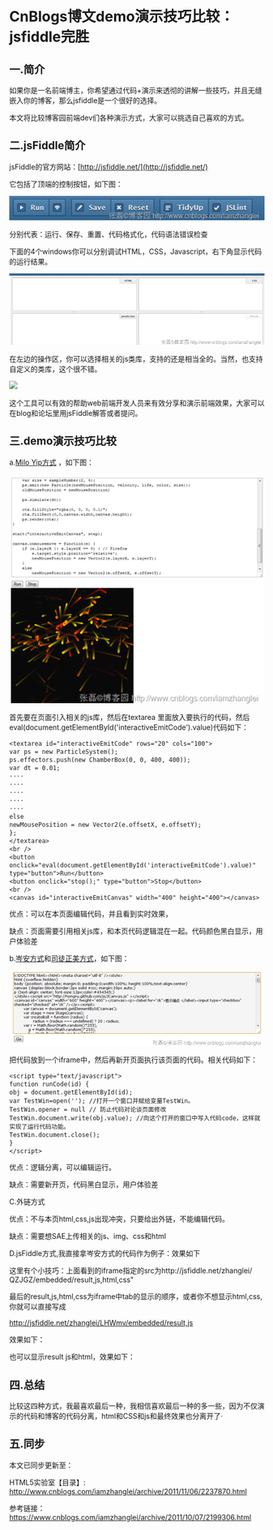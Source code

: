 # CnBlogs博文demo演示技巧比较：jsfiddle完胜 #

## 一.简介 ##

如果你是一名前端博主，你希望通过代码+演示来透彻的讲解一些技巧，并且无缝嵌入你的博客，那么jsfiddle是一个很好的选择。

本文将比较博客园前端dev们各种演示方式，大家可以挑选自己喜欢的方式。

 

 

## 二.jsFiddle简介 ##

jsFiddle的官方网站：[http://jsfiddle.net/](http://jsfiddle.net/)

它包括了顶端的控制按钮，如下图：

![](./jsfiddle/201110051204392046.png)

分别代表：运行、保存、重置、代码格式化，代码语法错误检查

下面的4个windows你可以分别调试HTML，CSS，Javascript，右下角显示代码的运行结果。

![](./jsfiddle/201110051204415403.png)

在左边的操作区，你可以选择相关的js类库，支持的还是相当全的。当然，也支持自定义的类库，这个很不错。

![](./js/fiddle/201110051204434092.png)

这个工具可以有效的帮助web前端开发人员来有效分享和演示前端效果，大家可以在blog和论坛里用jsFiddle解答或者提问。

 

 

## 三.demo演示技巧比较 ##

a.[Milo Yip方式](https://www.cnblogs.com/miloyip/archive/2010/06/14/Kinematics_ParticleSystem.html) ，如下图：

![](./jsfiddle/201110051204468222.png)

首先要在页面引入相关的js库，然后在textarea 里面放入要执行的代码，然后eval(document.getElementById('interactiveEmitCode').value)代码如下：

```
<textarea id="interactiveEmitCode" rows="20" cols="100">
var ps = new ParticleSystem();
ps.effectors.push(new ChamberBox(0, 0, 400, 400));
var dt = 0.01;
····
····
····
····
····
else
newMousePosition = new Vector2(e.offsetX, e.offsetY);
};
</textarea>
<br />
<button onclick="eval(document.getElementById('interactiveEmitCode').value)" type="button">Run</button>
<button onclick="stop();" type="button">Stop</button>
<br />
<canvas id="interactiveEmitCanvas" width="400" height="400"></canvas>
```

优点：可以在本页面编辑代码，并且看到实时效果，

缺点：页面需要引用相关js库，和本页代码逻辑混在一起。代码颜色黑白显示，用户体验差

 

b.[岑安方式](https://www.cnblogs.com/hongru/archive/2011/09/16/2178673.html)和[司徒正美方式](https://www.cnblogs.com/rubylouvre/archive/2011/09/07/2169159.html)，如下图：

![](./jsfiddle/201110051204501937.png)

 

把代码放到一个iframe中，然后再新开页面执行该页面的代码。相关代码如下：

```
<script type="text/javascript">
function runCode(id) {
obj = document.getElementById(id);
var TestWin=open(''); //打开一个窗口并赋给变量TestWin。
TestWin.opener = null // 防止代码对论谈页面修改
TestWin.document.write(obj.value); //向这个打开的窗口中写入代码code，这样就实现了运行代码功能。
TestWin.document.close();
}
</script>
```

优点：逻辑分离，可以编辑运行。

缺点：需要新开页，代码黑白显示，用户体验差

 

C.外链方式

优点：不与本页html,css,js出现冲突，只要给出外链，不能编辑代码。

缺点：需要想SAE上传相关的js、img、css和html

 


D.jsFiddle方式,我直接拿岑安方式的代码作为例子：效果如下


这里有个小技巧：上面看到的iframe指定的src为http:​/​/​jsfiddle.net/​zhanglei/​QZJGZ/​embedded/​result,js,html,css"

最后的result,js,html,css为iframe中tab的显示的顺序，或者你不想显示html,css,你就可以直接写成

http://jsfiddle.net/zhanglei/LHWmv/embedded/result,js

效果如下：


也可以显示result js和html，效果如下：


 

## 四.总结 ##

比较这四种方式，我最喜欢最后一种，我相信喜欢最后一种的多一些，因为不仅演示的代码和博客的代码分离，html和CSS和js和最终效果也分离开了·

 

## 五.同步 ##

本文已同步更新至：

HTML5实验室【目录】:   http://www.cnblogs.com/iamzhanglei/archive/2011/11/06/2237870.html

参考链接：https://www.cnblogs.com/iamzhanglei/archive/2011/10/07/2199306.html